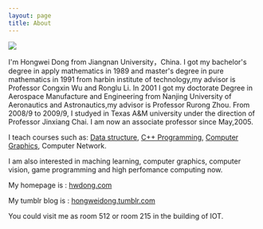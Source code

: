```yaml
---
layout: page
title: About
---
```


![](http://40.media.tumblr.com/d4f44a9fcd7c44838fc91862391ea64e/tumblr_nw9m8dStWU1u2qywdo1_1280.jpg)  

I'm Hongwei Dong from Jiangnan University，China. I got my bachelor's degree in apply mathematics in 1989 and master's degree in pure mathematics in 1991 from harbin institute of technology,my advisor is Professor Congxin Wu and Ronglu Li. In 2001 I got my doctorate Degree in Aerospace Manufacture and Engineering from Nanjing University of Aeronautics and Astronautics,my advisor is Professor Rurong Zhou. From 2008/9 to 2009/9, I studyed in Texas A&M university under the direction of Professor Jinxiang Chai. I am now an associate professor since May,2005.

I teach courses such as: [Data structure](http://hwdong.com/ds/), [C++ Programming](http://hwdong.com/c++/), [Computer Graphics](http://hwdong.com/cg/), Computer Network.

I am also interested in maching learning, computer graphics, computer vision, game programming and high perfomance computing now.

My homepage is : [hwdong.com](http://hwdong.com)

My tumblr blog is : [hongweidong.tumblr.com](http://hongweidong.tumblr.com)

You could visit me as room 512 or room 215 in the building of IOT.

